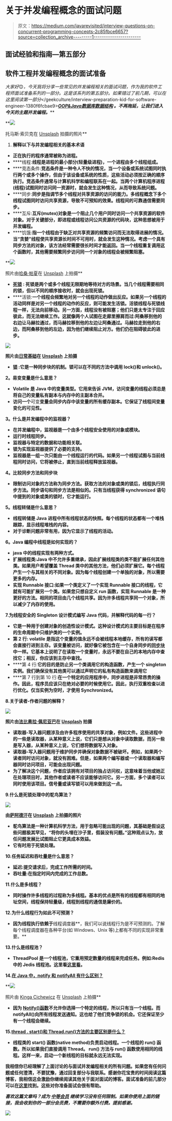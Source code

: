 # 关于并发编程概念的面试问题

> 原文：<https://medium.com/javarevisited/interview-questions-on-concurrent-programming-concepts-2c85fbce6657?source=collection_archive---------1----------------------->

## 面试经验和指南—第五部分

## 软件工程并发编程概念的面试准备

*大家好*😊*，今天我将分享一些常见的并发编程相关的面试问题，作为我的软件工程师面试准备系列的一部分。这是该系列的第五部分。如果错过了前几期，可以在这里阅读第一部分*</geekculture/interview-preparation-kid-for-software-engineer-1380f6fcbae9>**[*OOP&Java*](/javarevisited/interview-questions-on-object-oriented-programming-and-java-41b027d93ddb)*[*数据库*](https://faun.pub/interview-questions-on-database-concepts-d480defce050)*[*数据结构*](/geekculture/interview-questions-on-data-structures-417761216620) *。不再拖延，让我们进入今天的主题并发编程。*****

**[![](img/4353c5fc4a3923252f43a78a44ecfed2.png)](https://www.java67.com/2022/03/top-8-free-and-paid-java-multithreading.html)

托马斯·索贝克在 [Unsplash](https://unsplash.com?utm_source=medium&utm_medium=referral) 拍摄的照片** 

1.  ****解释以下与并发编程相关的基本术语****

*   **正在执行的程序通常被称为进程。**
*   ****线程:**线程是进程的最小部分(轻量级进程)，一个进程由多个线程组成。**
*   ****竞态条件:**竞态条件是一种令人不快的情况，当一个设备或系统试图同时执行两个或多个操作，但由于该设备或系统的性质，这些活动必须按正确的顺序执行。竞态条件通常与计算机科学和编程联系在一起。当两个计算机程序进程(线程)试图同时访问同一资源时，就会发生这种情况，从而导致系统问题。**
*   ****同步:**同步是指调节多个线程对共享资源的访问的能力。多线程概念下多个线程试图同时访问共享资源，导致不可预知的效果。线程间的可靠通信需要同步。**
*   ****互斥:**互斥(mutex)对象是一个阻止几个用户同时访问一个共享资源的软件对象。对于关键部分，即进程或线程访问公共资源的代码块，这种思想被用于并发编程。**
*   ****饥饿:**指一个线程由于缺乏对共享资源的频繁访问而无法取得进展的情况。当“贪婪”线程使共享资源长时间不可用时，就会发生这种情况。考虑一个具有同步方法的对象，该方法经常需要很长时间才能返回。当一个线程重复调用这个函数时，其他需要频繁同步访问同一个对象的线程会被频繁阻塞。**

**[![](img/9920a489d1a1c52b5b6afe014eb7f1a8.png)](https://javarevisited.blogspot.com/2018/06/top-5-java-multithreading-and-concurrency-courses-experienced-programmers.html)

照片由[哈桑·帕夏](https://unsplash.com/@hpzworkz?utm_source=medium&utm_medium=referral)在 [Unsplash](https://unsplash.com?utm_source=medium&utm_medium=referral) 上拍摄** 

*   **[**死锁**](/hackernoon/how-to-avoid-a-deadlock-while-writing-concurrent-programs-java-example-988bb07db25f) **:** 死锁是两个或多个线程无限期地等待对方的场景。当几个线程需要相同的锁，但以不同的顺序接收时，就会出现死锁。**
*   ****活锁:**一个线程会频繁地对另一个线程的动作做出反应。如果另一个线程的活动同样是对另一个线程的动作的反应，则可能发生活锁。活锁线程与死锁线程一样，无法向前移动。另一方面，线程没有被阻塞；他们只是太专注于回应彼此，而无法继续工作。这就像两个人试图在走廊里擦肩而过:阿桑移到他的右边让马赫拉通过，而马赫拉移到他的左边让阿桑通过。马赫拉走到他的右边，而阿桑移到他的左边，因为他们继续阻止对方。他们仍在阻碍彼此的进步。**

**![](img/b4226cb6f00cd703a8e587ec839c25f5.png)**

**照片由[日常基础](https://unsplash.com/@zanardi?utm_source=medium&utm_medium=referral)在 [Unsplash](https://unsplash.com?utm_source=medium&utm_medium=referral) 上拍摄**

*   **[**锁**](https://javarevisited.blogspot.com/2013/03/reentrantlock-example-in-java-synchronized-difference-vs-lock.html) :它是一种同步块的机制。锁可以在不同的方法中调用 lock()和 unlock()。**

****2。易变变量是什么意思？****

*   ****Volatile** 是 Java 中的变量类型。它用来告诉 JVM，访问变量的线程必须总是将自己的变量私有副本与内存中的主副本合并。**
*   **访问一个**可变**变量会同步内存中该变量的所有缓存副本。它保证了线程间变量变化的可见性。**

****3。什么是并发编程中的监视器？****

*   **在并发编程中，监视器是一个由多个线程安全使用的对象或模块。**
*   **运行时线程同步。**
*   **监视器与特定的数据和功能相关联。**
*   **锁为实现监视器提供了必要的支持。**
*   **监视器是一组一次只能由一个线程运行的代码。如果另一个线程试图与当前线程同时访问，它将被停止，直到当前线程释放监视器。**

****4。比较同步方法和同步块****

*   **限制访问对象的方法称为同步方法。获取方法的对象或类的锁后，线程执行同步方法。同步语句和同步方法是相似的。只有当线程获得 synchronized 语句中提到的对象或类的锁时，它才能运行。**

****5。线程转储是什么意思？****

*   **线程转储是 Java 进程中所有线程状态的快照。每个线程的状态都有一个堆栈跟踪，显示线程堆栈的内容。**
*   **对于诊断问题非常有用，因为它显示了线程的活动。**

****6。Java 编程中线程是如何实现的？****

*   **java 中的线程实现有两种方式。**
*   ****扩展线程类**:Java 中不允许多重继承，因此扩展线程类的类不能扩展任何其他类。如果用户希望覆盖 Thread 类中的其他方法，他们必须扩展它。每个线程产生一个与其相关的不同对象。因为每个线程创建一个单独的对象，所以需要更多的内存。**
*   ****实现 Runnable 接口**:如果一个类定义了一个实现 Runnable 接口的线程，它就有可能扩展另一个类。如果您只想自定义 run 函数，实现 Runnable 是一种更好的方法。相同的项目由几个线程共享。因为许多线程共享同一个对象，所以减少了内存的使用。**

**7.**为线程安全的 Singleton 设计模式编写 Java 代码，并解释代码的每一行？****

*   **它是一种用于创建对象的创造性设计模式。这种设计模式的主要目标是在程序的生命周期中只维护类的一个实例。**
*   ****第 2 行:** volatile 是指这个变量的值永远不会被线程本地缓存，所有的读写都会直接行进到主存。该变量被访问，就好像它被包含在一个自身同步的[同步块](https://www.java67.com/2013/01/difference-between-synchronized-block-vs-method-java-example.html)中一样。它基本上说明了在读取一个变量时，永远不要在自己的本地内存中查找它；相反，你应该到主存中查找。**
*   ****第 4 行:**它的目的是防止另一个类调用它的构造函数，产生一个 singleton 实例。我们确保没有其他类可以通过声明它的私有构造函数来调用它**
*   ****第 7 行到第 10 行:**在一个特定的应用程序中，同步进程是非常昂贵的操作。因此，程序员应该只在绝对必要的时候使用它。因此，执行双重检查以进行优化。仅当实例为空时，才使用 Synchronized。**

**8.**关于读者-作者问题的解释？****

**![](img/d413e7f69c14b12b0c3032fe15f95123.png)**

**照片由[法比奥拉·佩尼亚巴](https://unsplash.com/@fabspotato?utm_source=medium&utm_medium=referral)在 [Unsplash](https://unsplash.com?utm_source=medium&utm_medium=referral) 拍摄**

*   **读取器-写入器问题涉及由许多程序使用的共享对象，例如文件。这些进程中的一些是读取器，从某种意义上说，它们只是想从对象中读取数据，而另一些是写入器，从某种意义上说，它们想将数据写入对象。**
*   **读取器-写入器问题用于维护同步并确保对象数据不被破坏。例如，如果两个读者同时访问对象，就没有困难。但是，如果两个编写器或一个读取器和编写器同时访问项目，可能会出现问题。**
*   **为了解决这个问题，作者应该拥有对项目的独占访问权，这意味着当他或她正在处理项目时，其他作者或读者不应该能够访问它。另一方面，多个读者可以同时使用该项目。信号量或读写锁可以用来做到这一点。**

**9.**什么是死锁处理中的鸵鸟算法？****

**![](img/8b535d346da87b8118bd8603d2f0cfbf.png)**

**由[萨阿德汗](https://unsplash.com/@sakhan88?utm_source=medium&utm_medium=referral)在 [Unsplash](https://unsplash.com?utm_source=medium&utm_medium=referral) 上拍摄的照片**

*   **鸵鸟算法是一种计算机科学方法，用于忽略可能出现的问题，其基础是假设这些问题极其罕见，“将你的头埋在沙子里，假装没有问题。”这种观点认为，放任问题发展比试图阻止它更具成本效益。**
*   **它有时用于死锁处理。**

**10.**任务延迟和吞吐量是什么意思？****

*   ****延迟**:提交请求后，完成工作所需的时间。**
*   ****吞吐量**:在指定时间内完成的工作总数。**

**11.**什么是多线程？****

*   **同时操作许多线程的过程称为多线程。基本的优点是所有的线程都有相同的地址空间，线程保持轻量级，线程到线程的通信是廉价的。**

**12.**为什么线程行为如此不可预测？****

*   **因为线程执行依赖于**线程调度器**，我们可以说线程行为是不可预测的。了解每个线程调度器在各种平台(如 Windows、Unix 等)上都有不同的实现非常重要。**

**13.**什么是线程池？****

*   **ThreadPool 是一个线程池，它重用预定数量的线程来完成任务。例如:Redis 中的 Jedis 线程池。这里看[这里看](/geekculture/the-pooling-of-connections-in-redis-e8188335bf64)。**

**14.[**在 Java 中，notify 和 notifyAll 有什么区别？**](https://javarevisited.blogspot.com/2012/10/difference-between-notify-and-notifyall-java-example.html#axzz6dHZ7oEpK)**

**[![](img/12c680dfdd1d8db41bd3db65921259c9.png)](https://javarevisited.blogspot.com/2012/10/difference-between-notify-and-notifyall-java-example.html#axzz6dHZ7oEpK)

照片由 [Kinga Cichewicz](https://unsplash.com/@all_who_wander?utm_source=medium&utm_medium=referral) 在 [Unsplash](https://unsplash.com?utm_source=medium&utm_medium=referral) 上拍摄** 

*   **因为 [Notify()函数](https://javarevisited.blogspot.com/2017/02/10-java-wait-notify-locking-and-synchronization-Interview-Questions-Answers.html)不允许你选择一个特定的线程，所以只有当一个线程。而 notifyAll()向所有线程发送通知。这也给了他们竞争锁的机会。它还保证至少有一个线程会继续。**

**15.[**thread . start()和 Thread.run()方法的主要区别是什么？**](https://javarevisited.blogspot.com/2012/03/difference-between-start-and-run-method.html#axzz6vPUwyVzv)**

*   **线程类的 **start()** 函数(native method)负责启动线程。一个线程的 **run()** 函数。所以如果我们直接调用 Thread。 **run()** 方法与 **run()** 函数使用相同的线程。这样一来，启动一个新线程的目标就永远无法实现。**

**我相信你已经理解了上面讨论的与面试并发编程相关的所有问题。如果您有任何问题或任何澄清，不要犹豫，通过回复部分与我联系。感谢你花宝贵的时间阅读这篇博客，我相信这会激励你继续阅读其他关于面对面试的博客。面试准备的前几部分可以在[这里](/@sthenusan)找到。这些对你准备面试会很有帮助。**

***喜欢这篇文章吗？成为* [*中等会员*](https://sthenusan.medium.com/membership) *继续学习没有任何限制。如果你使用上面的链接，我会收到你的一部分会员费，不需要你额外付费。提前感谢。***

**![](img/c20766cf7105311ca13cd46e6ae0fd2d.png)**